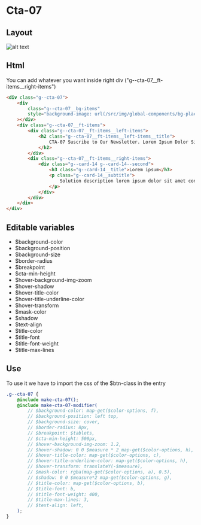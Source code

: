 # Cta-07

## Layout

![alt text][cta-07]

[cta-07]: /src/img/global-components/cta/cta-07.jpg

## Html

You can add whatever you want inside right div ("g--cta-07__ft-items__right-items")

```html
<div class="g--cta-07">
    <div
        class="g--cta-07__bg-items"
        style="background-image: url(/src/img/global-components/bg-placeholder.jpg)"
    ></div>
    <div class="g--cta-07__ft-items">
        <div class="g--cta-07__ft-items__left-items">
            <h2 class="g--cta-07__ft-items__left-items__title">
                CTA-07 Suscribe to Our Newsletter. Lorem Ipsum Dolor Sit Amet.
            </h2>
        </div>
        <div class="g--cta-07__ft-items__right-items">
            <div class="g--card-14 g--card-14--second">
                <h3 class="g--card-14__title">Lorem ipsum</h3>
                <p class="g--card-14__subtitle">
                    Solution description lorem ipsum dolor sit amet consectetur.
                </p>
            </div>
        </div>
    </div>
</div>
```

## Editable variables

- $background-color
- $background-position
- $background-size
- $border-radius
- $breakpoint
- $cta-min-height
- $hover-background-img-zoom
- $hover-shadow
- $hover-title-color
- $hover-title-underline-color
- $hover-transform
- $mask-color
- $shadow
- $text-align
- $title-color
- $title-font
- $title-font-weight
- $title-max-lines

## Use

To use it we have to import the css of the $btn-class in the entry

```scss
.g--cta-07 {
    @include make-cta-07();
    @include make-cta-07-modifier(
        // $background-color: map-get($color-options, f),
        // $background-position: left top,
        // $background-size: cover,
        // $border-radius: 8px,
        // $breakpoint: $tablets,
        // $cta-min-height: 500px,
        // $hover-background-img-zoom: 1.2,
        // $hover-shadow: 0 0 $measure * 2 map-get($color-options, h),
        // $hover-title-color: map-get($color-options, c),
        // $hover-title-underline-color: map-get($color-options, h),
        // $hover-transform: translateY(-$measure),
        // $mask-color: rgba(map-get($color-options, a), 0.5),
        // $shadow: 0 0 $measure*2 map-get($color-options, g),
        // $title-color: map-get($color-options, b),
        // $title-font: b,
        // $title-font-weight: 400,
        // $title-max-lines: 3,
        // $text-align: left,
    );
}
```
